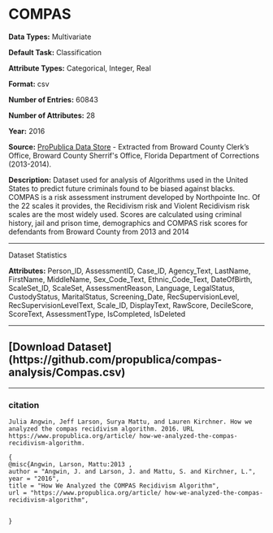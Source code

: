 # COMPAS

<b>Data Types:</b> Multivariate

<b>Default Task:</b> Classification

<b>Attribute Types:</b> Categorical, Integer, Real

<b>Format:</b> csv

<b>Number of Entries:</b> 60843

<b>Number of Attributes:</b> 28

<b>Year:</b> 2016

<b>Source:</b> [ProPublica Data Store](https://www.propublica.org/datastore/dataset/compas-recidivism-risk-score-data-and-analysis) - Extracted from Broward County Clerk’s Office, Broward County Sherrif's Office, Florida Department of Corrections (2013-2014).


<b>Description:</b> Dataset used for analysis of Algorithms used in the United States to predict future criminals found to be biased against blacks.
 COMPAS is a risk assessment instrument developed by Northpointe Inc. Of the 22 scales it provides, the Recidivism risk and Violent Recidivism risk scales are the most widely used. Scores are calculated using criminal history, jail and prison time, demographics and COMPAS risk scores for defendants from Broward County from 2013 and 2014

---

Dataset Statistics

<b>Attributes:</b> Person_ID, AssessmentID, Case_ID, Agency_Text, LastName, FirstName, MiddleName, Sex_Code_Text, Ethnic_Code_Text, DateOfBirth, ScaleSet_ID, ScaleSet, AssessmentReason, Language, LegalStatus, CustodyStatus, MaritalStatus, Screening_Date, RecSupervisionLevel, RecSupervisionLevelText, Scale_ID, DisplayText, RawScore, DecileScore, ScoreText, AssessmentType, IsCompleted, IsDeleted

---

 <h2>[Download Dataset](https://github.com/propublica/compas-analysis/Compas.csv)</h2>

 ---


 <h3> citation </h3>

```
Julia Angwin, Jeff Larson, Surya Mattu, and Lauren Kirchner. How we analyzed the compas recidivism algorithm. 2016. URL https://www.propublica.org/article/ how-we-analyzed-the-compas-recidivism-algorithm.
```
 ```
 {
 @misc{Angwin, Larson, Mattu:2013 ,
 author = "Angwin, J. and Larson, J. and Mattu, S. and Kirchner, L.",
 year = "2016",
 title = "How We Analyzed the COMPAS Recidivism Algorithm",
 url = "https://www.propublica.org/article/ how-we-analyzed-the-compas-recidivism-algorithm",
 

 }
 ```